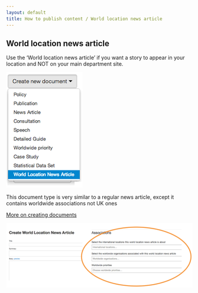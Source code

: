 ```yaml
---
layout: default
title: How to publish content / World location news article
---
```


## World location news article

Use the ‘World location news article’ if you want a story to appear in your location and NOT on your main department site.

![World location news article 1](world-location-news-article-1.png)

This document type is very similar to a regular news article, except it contains worldwide associations not UK ones

[More on creating documents](/inside-government-admin-guide/creating-documents/creating-a-new-doc.html)

![World location news article 2](world-location-news-article-2.png)
